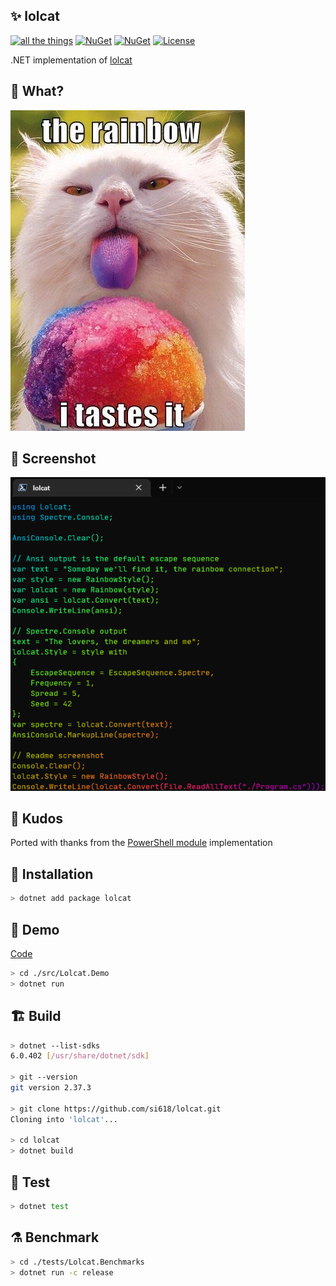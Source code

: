 ## ✨ lolcat

[![all the things](https://github.com/si618/lolcat/actions/workflows/workflow.yml/badge.svg)](https://github.com/si618/lolcat/actions/workflows/workflow.yml)
[![NuGet](https://img.shields.io/nuget/v/lolcat.png)](https://www.nuget.org/packages/lolcat)
[![NuGet](https://img.shields.io/nuget/dt/lolcat.png)](https://www.nuget.org/stats/packages/lolcat?groupby=ClientName)
[![License](https://img.shields.io/badge/license-Apache_2.0-blue.svg)](LICENSE)

.NET implementation of [lolcat](https://github.com/busyloop/lolcat)

## 🧐 What?

![The Rainbow](./assets/Nom.webp "The Rainbow")

## 📸 Screenshot

![Ouroboros](./assets/Ouroboros.webp "Ouroboros")

## 🍻 Kudos

Ported with thanks from the [PowerShell module](https://github.com/andot/lolcat) implementation

## 🚧 Installation

```bash
> dotnet add package lolcat
```

## 🎉 Demo

[Code](src/Lolcat.Demo/Program.cs)

```bash
> cd ./src/Lolcat.Demo
> dotnet run
```

## 🏗 Build️

```bash
> dotnet --list-sdks
6.0.402 [/usr/share/dotnet/sdk]

> git --version
git version 2.37.3

> git clone https://github.com/si618/lolcat.git
Cloning into 'lolcat'...

> cd lolcat
> dotnet build
```

## 🧪 Test

```bash
> dotnet test
```

## ⚗ Benchmark️

```bash
> cd ./tests/Lolcat.Benchmarks
> dotnet run -c release
```
